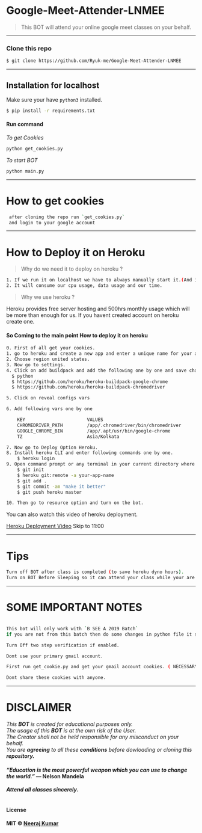 # Google-Meet-Attender-LNMEE

> This BOT will attend your online google meet classes on your behalf.
---

### Clone this repo
```sh
$ git clone https://github.com/Ryuk-me/Google-Meet-Attender-LNMEE

```
---

## Installation for localhost
Make sure your have `python3` installed.</br>
```sh
$ pip install -r requirements.txt
```
#### Run command
<i>To get Cookies</i>
```sh 
python get_cookies.py
```

<i> To start BOT</i>
```sh
python main.py
```


---
# How to get cookies 
```sh
 after cloning the repo run `get_cookies.py`
 and login to your google account
```

---

# How to Deploy it on Heroku

> Why do we need it to deploy on heroku ?

```sh
1. If we run it on localhost we have to always manually start it.(And if we do that then why we should call it a BOT)
2. It will consume our cpu usage, data usage and our time.

```
> Why we use heroku ?

Heroku provides free server hosting and 500hrs monthly usage which will be more than enough for us.
If you havent created account on heroku create one.

#### So Coming to the main point How to deploy it on heroku

```sh
0. First of all get your cookies.
1. go to heroku and create a new app and enter a unique name for your app.
2. Choose region united states.
3. Now go to settings.
4. Click on add buildpack and add the following one by one and save changes.
  $ python
  $ https://github.com/heroku/heroku-buildpack-google-chrome
  $ https://github.com/heroku/heroku-buildpack-chromedriver

5. Click on reveal configs vars

6. Add following vars one by one 

    KEY                       VALUES
    CHROMEDRIVER_PATH         /app/.chromedriver/bin/chromedriver
    GOOGLE_CHROME_BIN         /app/.apt/usr/bin/google-chrome
    TZ                        Asia/Kolkata

7. Now go to Deploy Option Heroku.
8. Install heroku CLI and enter following commands one by one.
    $ heroku login
9. Open command prompt or any terminal in your current directory where all files are located.
    $ git init
    $ heroku git:remote -a your-app-name
    $ git add .
    $ git commit -am "make it better"
    $ git push heroku master

10. Then go to resource option and turn on the bot.

```
You can also watch this video of heroku deployment. 

[Heroku Deployment Video](https://www.youtube.com/watch?v=rfdNIOYGYVI) Skip to 11:00

---

# Tips
```sh
Turn off BOT after class is completed (to save heroku dyno hours).
Turn on BOT Before Sleeping so it can attend your class while your are asleep.
```
---

# SOME IMPORTANT NOTES

```sh

This bot will only work with `B SEE A 2019 Batch`
if you are not from this batch then do some changes in python file it should work for you as well.

Turn Off two step verification if enabled.

Dont use your primary gmail account.

First run get_cookie.py and get your gmail account cookies. ( NECESSARY i repeat it is NECESSARY )

Dont share these cookies with anyone.

```
---

# DISCLAIMER

<i>This <strong>BOT</strong> is created for educational purposes only.</br></i>
<i>The usage of this <strong>BOT</strong> is at the own risk of the User.</br></i>
<i>The Creator shall not be held responsible for any  misconduct on your behalf.</br></i>
<i>You are <strong>agreeing</strong> to all these <strong>conditions</strong> before dowloading or cloning this <strong>repository<strong>.</i>

#### <i>“Education is the most powerful weapon which you can use to change the world.”</i><strong> ― Nelson Mandela</strong></br>
<i> Attend all classes <strong>sincerely</i>.</br></br>


#### License

MIT © [Neeraj Kumar](https://github.com/Ryuk-me)
